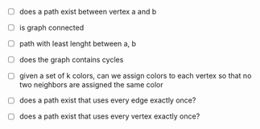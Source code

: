 

- [ ] does a path exist between vertex a and b
- [ ] is graph connected
- [ ] path with least lenght between a, b
- [ ] does the graph contains cycles
- [ ] given a set of k colors, can we assign colors to each vertex so that no two neighbors are assigned the same color
- [ ] does a path exist that uses every edge exactly once?
- [ ] does a path exist that uses every vertex exactly once?

